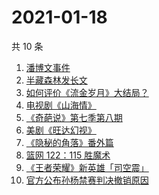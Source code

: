# 2021-01-18

共 10 条

<!-- BEGIN ZHIHUSEARCH -->
<!-- 最后更新时间 Mon Jan 18 2021 10:37:36 GMT+0800 (CST) -->
1. [潘博文事件](https://www.zhihu.com/search?q=潘博文事件)
1. [半藏森林发长文](https://www.zhihu.com/search?q=半藏森林)
1. [如何评价《流金岁月》大结局？](https://www.zhihu.com/search?q=流金岁月)
1. [电视剧《山海情》](https://www.zhihu.com/search?q=山海情)
1. [《奇葩说》第七季第八期](https://www.zhihu.com/search?q=奇葩说)
1. [美剧《旺达幻视》](https://www.zhihu.com/search?q=旺达幻视)
1. [《隐秘的角落》番外篇](https://www.zhihu.com/search?q=隐秘的角落)
1. [篮网 122：115 胜魔术](https://www.zhihu.com/search?q=哈登)
1. [《王者荣耀》新英雄「司空震」](https://www.zhihu.com/search?q=司空震)
1. [官方公布孙杨禁赛判决撤销原因](https://www.zhihu.com/search?q=孙杨)
<!-- END ZHIHUSEARCH -->
